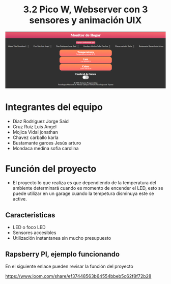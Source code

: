 
<h1 align="center">
  <br>
   3.2 Pico W, Webserver con 3 sensores y animación UIX
</h1>

![](1.png)

# Integrantes del equipo

* Diaz Rodriguez Jorge Said 
* Cruz Ruiz Luis Angel 
* Mojica Vidal jonathan 
* Chavez carballo karla 
* Bustamante garces Jesús arturo 
* Mondaca medina sofia carolina 

# Función del proyecto

* El proyecto lo que realiza es que dependiendo de la temperatura del ambiente determinará cuando es momento de encender el LED, esto se puede utilizar en un garage cuando la tempetura disminuya este se active.

## Caracteristicas

* LED o foco LED
* Sensores accesibles
* Utilización instantanea sin mucho presupuesto

## Rapsberry PI, ejemplo funcionando 

En el siguiente enlace pueden revisar la función del proyecto

https://www.loom.com/share/ef37448563b64554bbeb5c62f8f72b28


